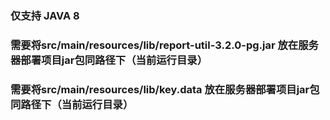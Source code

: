### 仅支持 JAVA 8

### 需要将src/main/resources/lib/report-util-3.2.0-pg.jar  放在服务器部署项目jar包同路径下（当前运行目录）
### 需要将src/main/resources/lib/key.data  放在服务器部署项目jar包同路径下（当前运行目录）